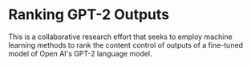 # Ranking GPT-2 Outputs

This is a collaborative research effort that seeks to employ machine learning methods to rank the content control of outputs of a fine-tuned model of Open AI's GPT-2 language model.
